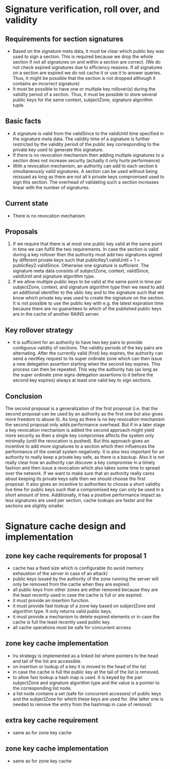 # Signature verification, roll over, and validity

## Requirements for section signatures
- Based on the signature meta data, it must be clear which public key was used to sign a section.
  This is required because we drop the whole section if not all signatures on and within a section
  are correct. (We do not check expired signatures due to efficiency reasons. If all signatures on a
  section are expired we do not cache it or use it to answer queries. Thus, it might be possible
  that the section is not dropped although it contains an incorrect signature)
- It must be possible to have one or multiple key rollover(s) during the validity period of a
  section. Thus, it must be possible to store several public keys for the same context, subjectZone,
  signature algorithm tuple.

## Basic facts
- A signature is valid from the validSince to the validUntil time specified in the signature meta 
  data. The validity time of a signature is further restricted by the validity period of the public 
  key corresponding to the private key used to generate this signature. 
- If there is no revocation mechanism then adding multiple signatures to a section does not increase
  security (actually it only hurts performance)
- With a revocation mechanism, an authority can add to each section k simultaneously valid 
  signatures. A section can be used without being reissued as long as there are not all k private 
  keys compromised used to sign this section. The overhead of validating such a section increases 
  linear with the number of signatures.

## Current state
- There is no revocation mechanism

## Proposals
1. If we require that there is at most one public key valid at the same point in time we can fulfill
   the two requirements. In case the section is valid during a key rollover then the authority must
   add two signatures signed by different private keys such that publicKey1.validUntil + 1 =
   publicKey2.validSince. Otherwise one signature is sufficient. The signature meta data consists of
   subjectZone, context, validSince, validUntil and signature algorithm type.
2. If we allow multiple public keys to be valid at the same point in time per subjectZone, context,
   and signature algorithm type then we need to add an additional identifier to the ublic key and to
   the signature such that we know which private key was used to create the signature on the
   section. It is not possible to use the public key with e.g. the latest expiration time because
   there are no guarantees to which of the published public keys are in the cache of another RAINS
   server.

## Key rollover strategy
- It is sufficient for an authority to have two key pairs to provide contiguous validity of
  sections. The validity periods of the key pairs are alternating. After the currently valid (first)
  key expires, the authority can send a nextKey request to its super ordinate zone which can then
  issue a new delegation assertion starting when the second key expires. This process can then be
  repeated. This way the authority has (as long as the super ordinate zone signs delegation
  assertions to it before the second key expires) always at least one valid key to sign sections.
  

## Conclusion
The second proposal is a generalization of the first proposal (i.e. that the second proposal can be
used by an authority as the first one but also gives more freedom to abuse it). As long as there is
no key revocation mechanism the second proposal only adds performance overhead. But if in a later
stage a key revocation mechanism is added the second approach might yield more security as then a
single key compromise affects the system only minimally (until the revocation is pushed). But this
approach gives an incentive to add more signatures to a section which then influences the
performance of the overall system negatively. It is also less important for an authority to really
keep a private key safe, as there is a backup. Also it is not really clear how an authority can
discover a key compromise in a timely fashion and then issue a revocation which also takes some time
to spread over the network. If we want to make sure that an authority really cares about keeping its
private keys safe then we should choose the first proposal. It also gives an incentive to
authorities to choose a short validity live time for public keys such that a compromised key can
only be used in a short amount of time. Additionally, it has a positive performance impact as less
signatures are used per section, cache lookups are faster and the sections are slightly smaller.

# Signature cache design and implementation

## zone key cache requirements for proposal 1
- cache has a fixed size which is configurable (to avoid memory exhaustion of the server in case of
  an attack)
- public keys issued by the authority of the zone running the server will only be removed from the
  cache when they are expired.
- all public keys from other zones are either removed because they are the least recently used in
  case the cache is full or are expired. 
- it must provide an insertion function.
- it must provide fast lookup of a zone key based on subjectZone and algorithm type. It only returns
  valid public keys.
- it must provide a mechanism to delete expired elements or in case the cache is full the least
  recently used public key.
- all cache operations must be safe for concurrent access


## zone key cache implementation
- lru strategy is implemented as a linked list where pointers to the head and tail of the list are
  accessible.
- on insertion or lookup of a key it is moved to the head of the list
- in case the cache is full the public key at the tail of the list is removed.
- to allow fast lookup a hash map is used. It is keyed by the pair subjectZone and signature
  algorithm type and the value is a pointer to the corresponding list node.
- a list node contains a set (safe for concurrent accesses) of public keys and the subjectZone for
  which these keys are used for. (the latter one is needed to remove the entry from the hashmap in
  case of removal) 

## extra key cache requirement
- same as for zone key cache

## zone key cache implementation
- same as for zone key cache
